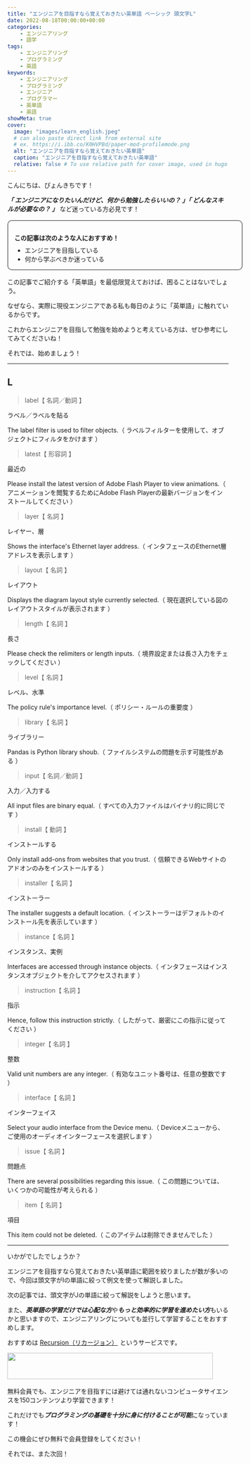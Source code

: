 ```yaml
---
title: "エンジニアを目指すなら覚えておきたい英単語 ベーシック 頭文字L"
date: 2022-08-18T00:00:00+00:00
categories:
    - エンジニアリング
    - 語学
tags:
    - エンジニアリング
    - プログラミング
    - 英語
keywords:
    - エンジニアリング
    - プログラミング
    - エンジニア
    - プログラマー
    - 英単語
    - 英語
showMeta: true
cover:
  image: "images/learn_english.jpeg"
  # can also paste direct link from external site
  # ex. https://i.ibb.co/K0HVPBd/paper-mod-profilemode.png
  alt: "エンジニアを目指すなら覚えておきたい英単語"
  caption: "エンジニアを目指すなら覚えておきたい英単語"
  relative: false # To use relative path for cover image, used in hugo Page-bundles
---
```


[comment]: <> (https://www.xserver.ne.jp/blog/blog-how-to-write-template/#%E3%80%8C%E6%9B%B8%E3%81%8D%E5%87%BA%E3%81%97%E3%83%91%E3%83%BC%E3%83%88%E3%80%8D%E3%81%AE%E6%9B%B8%E3%81%8D%E6%96%B9)
[comment]: <> (https://progeigo.org/learning/essential-words-600-plus/)

<style>
    .flame {
        margin: 1rem 0;
        padding: 1em;
        width: 100%;
        border: 2px solid #828282;
        border-radius: 10px;
    }

    .flame ul {
        margin: 0;
    }

    .flame ul li {
        margin: 0;
    }

</style>

こんにちは、ぴょんきちです！

***「 エンジニアになりたいんだけど、何から勉強したらいいの？ 」「 どんなスキルが必要なの？ 」*** など迷っている方必見です！

<div class="flame">
    <p style="margin-bottom: .5rem;"><strong>この記事は次のような人におすすめ！</strong></p>
    <ul>
        <li>エンジニアを目指している</li>
        <li>何から学ぶべきか迷っている</li>
    </ul>
</div>

この記事でご紹介する「英単語」を最低限覚えておけば、困ることはないでしょう。

なぜなら、実際に現役エンジニアである私も毎日のように「英単語」に触れているからです。

これからエンジニアを目指して勉強を始めようと考えている方は、ぜひ参考にしてみてくださいね！

それでは、始めましょう！

<hr>

## L

> label【 名詞／動詞 】

ラベル／ラベルを貼る

The label filter is used to filter objects.（ ラベルフィルターを使用して、オブジェクトにフィルタをかけます ）

> latest【 形容詞 】

最近の

Please install the latest version of Adobe Flash Player to view animations.（ アニメーションを閲覧するためにAdobe Flash Playerの最新バージョンをインストールしてください ）

> layer【 名詞 】

レイヤー、層

Shows the interface's Ethernet layer address.（ インタフェースのEthernet層アドレスを表示します ）

> layout【 名詞 】

レイアウト

Displays the diagram layout style currently selected.（ 現在選択している図のレイアウトスタイルが表示されます ）

> length【 名詞 】

長さ

Please check the relimiters or length inputs.（ 境界設定または長さ入力をチェックしてください ）

> level【 名詞 】

レベル、水準

The policy rule's importance level.（ ポリシー・ルールの重要度 ）

> library【 名詞 】

ライブラリー

Pandas is Python library shoub.（ ファイルシステムの問題を示す可能性がある ）

> input【 名詞／動詞 】

入力／入力する

All input files are binary equal.（ すべての入力ファイルはバイナリ的に同じです ）

> install【 動詞 】

インストールする

Only install add-ons from websites that you trust.（ 信頼できるWebサイトのアドオンのみをインストールする ）

> installer【 名詞 】

インストーラー

The installer suggests a default location.（ インストーラーはデフォルトのインストール先を表示しています ）

> instance【 名詞 】

インスタンス、実例

Interfaces are accessed through instance objects.（ インタフェースはインスタンスオブジェクトを介してアクセスされます ）

> instruction【 名詞 】

指示

Hence, follow this instruction strictly.（ したがって、厳密にこの指示に従ってください ）

> integer【 名詞 】

整数

Valid unit numbers are any integer.（ 有効なユニット番号は、任意の整数です ）

> interface【 名詞 】

インターフェイス

Select your audio interface from the Device menu.（ Deviceメニューから、ご使用のオーディオインターフェースを選択します ）

> issue【 名詞 】

問題点

There are several possibilities regarding this issue.（ この問題については、いくつかの可能性が考えられる ）

> item【 名詞 】

項目

This item could not be deleted.（ このアイテムは削除できませんでした ）


<hr>

いかがでしたでしょうか？

エンジニアを目指すなら覚えておきたい英単語に範囲を絞りましたが数が多いので、今回は頭文字がIの単語に絞って例文を使って解説しました。

次の記事では、頭文字がJの単語に絞って解説をしようと思います。

また、***英単語の学習だけでは心配な方***や***もっと効率的に学習を進めたい方***もいるかと思いますので、エンジニアリングについても並行して学習することをおすすめします。

おすすめは <a href="https://px.a8.net/svt/ejp?a8mat=3NGNRZ+26L8MQ+4Z24+5YRHE" rel="nofollow">Recursion（リカージョン）</a>
<img border="0" width="1" height="1" src="https://www12.a8.net/0.gif?a8mat=3NGNRZ+26L8MQ+4Z24+5YRHE" alt="">というサービスです。

<a href="https://px.a8.net/svt/ejp?a8mat=3NGNRZ+26L8MQ+4Z24+5Z6WX" rel="nofollow">
<img border="0" width="468" height="60" alt="" src="https://www28.a8.net/svt/bgt?aid=220807007132&wid=001&eno=01&mid=s00000023206001004000&mc=1"></a>
<img border="0" width="1" height="1" src="https://www13.a8.net/0.gif?a8mat=3NGNRZ+26L8MQ+4Z24+5Z6WX" alt="">

無料会員でも、エンジニアを目指すには避けては通れないコンピュータサイエンスを150コンテンツより学習できます！

これだけでも***プログラミングの基礎を十分に身に付けることが可能***になっています！

この機会にぜひ無料で会員登録をしてください！

それでは、また次回！
